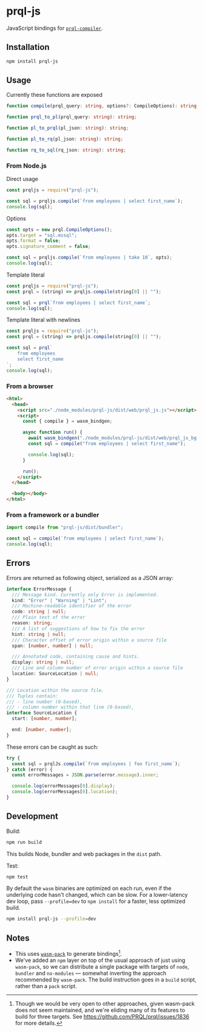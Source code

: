 # prql-js

JavaScript bindings for [`prql-compiler`](https://github.com/PRQL/prql/).

## Installation

```sh
npm install prql-js
```

## Usage

Currently these functions are exposed

```typescript
function compile(prql_query: string, options?: CompileOptions): string;

function prql_to_pl(prql_query: string): string;

function pl_to_prql(pl_json: string): string;

function pl_to_rq(pl_json: string): string;

function rq_to_sql(rq_json: string): string;
```

### From Node.js

Direct usage

```javascript
const prqljs = require("prql-js");

const sql = prqljs.compile(`from employees | select first_name`);
console.log(sql);
```

Options

```javascript
const opts = new prql.CompileOptions();
opts.target = "sql.mssql";
opts.format = false;
opts.signature_comment = false;

const sql = prqljs.compile(`from employees | take 10`, opts);
console.log(sql);
```

Template literal

```javascript
const prqljs = require("prql-js");
const prql = (string) => prqljs.compile(string[0] || "");

const sql = prql`from employees | select first_name`;
console.log(sql);
```

Template literal with newlines

```javascript
const prqljs = require("prql-js");
const prql = (string) => prqljs.compile(string[0] || "");

const sql = prql`
    from employees
    select first_name
`;
console.log(sql);
```

### From a browser

```html
<html>
  <head>
    <script src="./node_modules/prql-js/dist/web/prql_js.js"></script>
    <script>
      const { compile } = wasm_bindgen;

      async function run() {
        await wasm_bindgen("./node_modules/prql-js/dist/web/prql_js_bg.wasm");
        const sql = compile("from employees | select first_name");

        console.log(sql);
      }

      run();
    </script>
  </head>

  <body></body>
</html>
```

### From a framework or a bundler

```typescript
import compile from "prql-js/dist/bundler";

const sql = compile(`from employees | select first_name`);
console.log(sql);
```

## Errors

Errors are returned as following object, serialized as a JSON array:

```typescript
interface ErrorMessage {
  /// Message kind. Currently only Error is implemented.
  kind: "Error" | "Warning" | "Lint";
  /// Machine-readable identifier of the error
  code: string | null;
  /// Plain text of the error
  reason: string;
  /// A list of suggestions of how to fix the error
  hint: string | null;
  /// Character offset of error origin within a source file
  span: [number, number] | null;

  /// Annotated code, containing cause and hints.
  display: string | null;
  /// Line and column number of error origin within a source file
  location: SourceLocation | null;
}

/// Location within the source file.
/// Tuples contain:
/// - line number (0-based),
/// - column number within that line (0-based),
interface SourceLocation {
  start: [number, number];

  end: [number, number];
}
```

These errors can be caught as such:

```javascript
try {
  const sql = prqlJs.compile(`from employees | foo first_name`);
} catch (error) {
  const errorMessages = JSON.parse(error.message).inner;

  console.log(errorMessages[0].display);
  console.log(errorMessages[0].location);
}
```

## Development

Build:

```sh
npm run build
```

This builds Node, bundler and web packages in the `dist` path.

Test:

```sh
npm test
```

By default the `wasm` binaries are optimized on each run, even if the underlying
code hasn't changed, which can be slow. For a lower-latency dev loop, pass
`--profile=dev` to `npm install` for a faster, less optimized build.

```sh
npm install prql-js --profile=dev
```

## Notes

- This uses [`wasm-pack`](https://rustwasm.github.io/docs/wasm-pack/) to
  generate bindings[^1].
- We've added an `npm` layer on top of the usual approach of just using
  `wasm-pack`, so we can distribute a single package with targets of `node`,
  `bundler` and `no-modules` — somewhat inverting the approach recommended by
  `wasm-pack`. The build instruction goes in a `build` script, rather than a
  `pack` script.

[^1]:
    Though we would be very open to other approaches, given wasm-pack does not
    seem maintained, and we're eliding many of its features to build for three
    targets. See <https://github.com/PRQL/prql/issues/1836> for more details.
